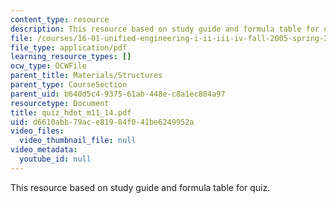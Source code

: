 ```yaml
---
content_type: resource
description: This resource based on study guide and formula table for quiz.
file: /courses/16-01-unified-engineering-i-ii-iii-iv-fall-2005-spring-2006/d6610abb79ace81984f041be6249952a_quiz_hdot_m11_14.pdf
file_type: application/pdf
learning_resource_types: []
ocw_type: OCWFile
parent_title: Materials/Structures
parent_type: CourseSection
parent_uid: b640d5c4-9375-61ab-448e-c8a1ec804a97
resourcetype: Document
title: quiz_hdot_m11_14.pdf
uid: d6610abb-79ac-e819-84f0-41be6249952a
video_files:
  video_thumbnail_file: null
video_metadata:
  youtube_id: null
---
```

This resource based on study guide and formula table for quiz.

